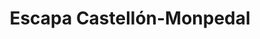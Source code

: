 ---
title: "Escapa Castellón-Monpedal"
url: /castellon-de-la-plana/escapa-castellon-monpedal/
shop: bicicleta
---
